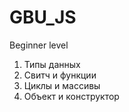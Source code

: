 # GBU_JS
Beginner level
1. Типы данных
2. Свитч и функции
3. Циклы и массивы
4. Объект и конструктор